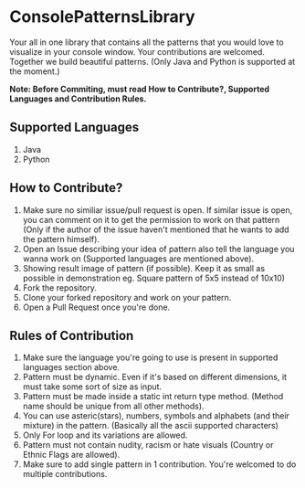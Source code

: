 # ConsolePatternsLibrary
<p>Your all in one library that contains all the patterns that you would love to visualize in your console window. Your contributions are welcomed. Together we build beautiful patterns. (Only Java and Python is supported at the moment.)</p>
<p><b>Note: Before Commiting, must read How to Contribute?, Supported Languages and Contribution Rules.</b></p>
<h2>Supported Languages</h2>
<ol>
  <li>Java</li>
  <li>Python</li>
</ol>

<h2>How to Contribute?</h2>
<ol>
  <li>Make sure no similiar issue/pull request is open. If similar issue is open, you can comment on it to get the permission to work on that pattern (Only if the author of the issue haven't mentioned that he wants to add the pattern himself).</li>
  <li>Open an Issue describing your idea of pattern also tell the language you wanna work on (Supported languages are mentioned above).</li>
  <li>Showing result image of pattern (if possible). Keep it as small as possible in demonstration eg. Square pattern of 5x5 instead of 10x10)</li>
  <li>Fork the repository.</li>
  <li>Clone your forked repository and work on your pattern.</li>
  <li>Open a Pull Request once you're done.</li>
</ol>

<h2>Rules of Contribution</h2>
<ol>
  <li>Make sure the language you're going to use is present in supported languages section above.</li>
  <li>Pattern must be dynamic. Even if it's based on different dimensions, it must take some sort of size as input.</li>
  <li>Pattern must be made inside a static int return type method. (Method name should be unique from all other methods).</li>
  <li>You can use asteric(stars), numbers, symbols and alphabets (and their mixture) in the pattern. (Basically all the ascii supported characters)</li>
  <li>Only For loop and its variations are allowed.</li>
  <li>Pattern must not contain nudity, racism or hate visuals (Country or Ethnic Flags are allowed).</li>
  <li>Make sure to add single pattern in 1 contribution. You're welcomed to do multiple contributions.</li>
</ol>
